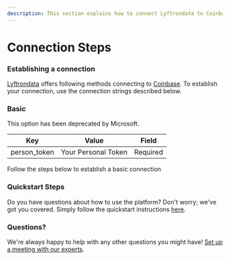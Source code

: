 ```yaml
---
description: This section explains how to connect Lyftrondata to Coinbase.
---
```


# Connection Steps

### Establishing a connection

[Lyftrondata](https://www.lyftrondata.com) offers following methods connecting to [Coinbase](None/). To establish your connection, use the connection strings described below.

### Basic

This option has been deprecated by Microsoft.

| Key           | Value               | Field    |
| ------------- | ------------------- | -------- |
| person\_token | Your Personal Token | Required |

Follow the steps below to establish a basic connection

### Quickstart Steps

Do you have questions about how to use the platform? Don't worry; we've got you covered. Simply follow the quickstart instructions [here](./).

### Questions? <a href="#questions" id="questions"></a>

We're always happy to help with any other questions you might have! [Set up a meeting with our experts](https://www.lyftrondata.com/book-a-meeting/).
